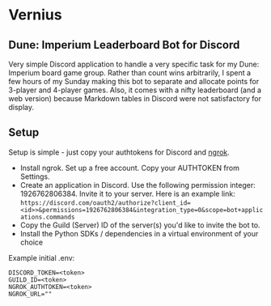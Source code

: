 # Vernius
## Dune: Imperium Leaderboard Bot for Discord
Very simple Discord application to handle a very specific task for my Dune: Imperium board game group.
Rather than count wins arbitrarily, I spent a few hours of my Sunday making this bot to separate and allocate
points for 3-player and 4-player games. Also, it comes with a nifty leaderboard (and a web version) because Markdown
tables in Discord were not satisfactory for display.

## Setup
Setup is simple - just copy your authtokens for Discord and [ngrok](https://ngrok.com/).

- Install ngrok. Set up a free account. Copy your AUTHTOKEN from Settings.
- Create an application in Discord. Use the following permission integer: 1926762806384. Invite it to your server. Here is an example link: ```https://discord.com/oauth2/authorize?client_id=<id>>&permissions=1926762806384&integration_type=0&scope=bot+applications.commands```
- Copy the Guild (Server) ID of the server(s) you'd like to invite the bot to.
- Install the Python SDKs / dependencies in a virtual environment of your choice

Example initial .env:
```
DISCORD_TOKEN=<token>
GUILD_ID=<token>
NGROK_AUTHTOKEN=<token>
NGROK_URL=""
```